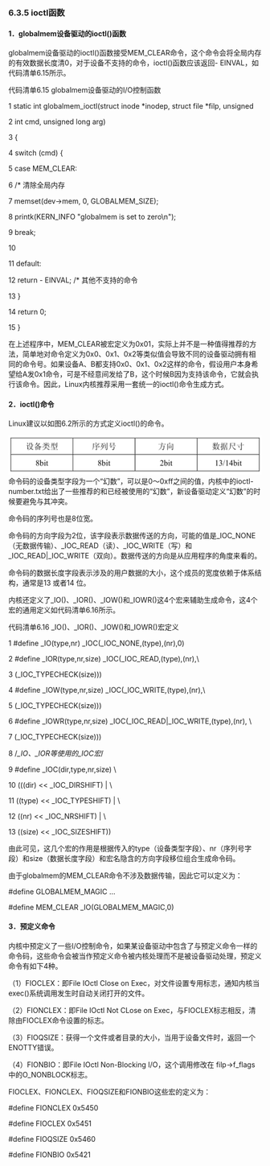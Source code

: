 ### 6.3.5 ioctl函数

#### 1．globalmem设备驱动的ioctl()函数

globalmem设备驱动的ioctl()函数接受MEM_CLEAR命令，这个命令会将全局内存的有效数据长度清0，对于设备不支持的命令，ioctl()函数应该返回- EINVAL，如代码清单6.15所示。

代码清单6.15 globalmem设备驱动的I/O控制函数

1 static int globalmem_ioctl(struct inode *inodep, struct file *filp, unsigned 
 
 2 int cmd, unsigned long arg) 
 
 3 { 
 
 4 switch (cmd) { 
 
 5 case MEM_CLEAR: 
 
 6 /* 清除全局内存 
 
 7 memset(dev->mem, 0, GLOBALMEM_SIZE); 
 
 8 printk(KERN_INFO "globalmem is set to zero\n"); 
 
 9 break; 
 
 10 
 
 11 default: 
 
 12 return - EINVAL; /* 其他不支持的命令 
 
 13 } 
 
 14 return 0; 
 
 15 }

在上述程序中，MEM_CLEAR被宏定义为0x01，实际上并不是一种值得推荐的方法，简单地对命令定义为0x0、0x1、0x2等类似值会导致不同的设备驱动拥有相同的命令号。如果设备A、B都支持0x0、0x1、0x2这样的命令，假设用户本身希望给A发0x1命令，可是不经意间发给了B，这个时候B因为支持该命令，它就会执行该命令。因此，Linux内核推荐采用一套统一的ioctl()命令生成方式。

#### 2．ioctl()命令

Linux建议以如图6.2所示的方式定义ioctl()的命令。

![P148_56435.jpg](../images/P148_56435.jpg)
命令码的设备类型字段为一个“幻数”，可以是0～0xff之间的值，内核中的ioctl-number.txt给出了一些推荐的和已经被使用的“幻数”，新设备驱动定义“幻数”的时候要避免与其冲突。

命令码的序列号也是8位宽。

命令码的方向字段为2位，该字段表示数据传送的方向，可能的值是_IOC_NONE（无数据传输）、_IOC_READ（读）、_IOC_WRITE（写）和_IOC_READ|_IOC_WRITE（双向）。数据传送的方向是从应用程序的角度来看的。

命令码的数据长度字段表示涉及的用户数据的大小，这个成员的宽度依赖于体系结构，通常是13 或者14 位。

内核还定义了_IO()、_IOR()、_IOW()和_IOWR()这4个宏来辅助生成命令，这4个宏的通用定义如代码清单6.16所示。

代码清单6.16 _IO()、_IOR()、_IOW()和_IOWR()宏定义

1 #define _IO(type,nr) _IOC(_IOC_NONE,(type),(nr),0) 
 
 2 #define _IOR(type,nr,size) _IOC(_IOC_READ,(type),(nr),\ 
 
 3 (_IOC_TYPECHECK(size))) 
 
 4 #define _IOW(type,nr,size) _IOC(_IOC_WRITE,(type),(nr),\ 
 
 5 (_IOC_TYPECHECK(size))) 
 
 6 #define _IOWR(type,nr,size) _IOC(_IOC_READ|_IOC_WRITE,(type),(nr), \ 
 
 7 (_IOC_TYPECHECK(size))) 
 
 8 /*_IO、_IOR等使用的_IOC宏*/ 
 
 9 #define _IOC(dir,type,nr,size) \ 
 
 10 (((dir) << _IOC_DIRSHIFT) | \ 
 
 11 ((type) << _IOC_TYPESHIFT) | \ 
 
 12 ((nr) << _IOC_NRSHIFT) | \ 
 
 13 ((size) << _IOC_SIZESHIFT))

由此可见，这几个宏的作用是根据传入的type（设备类型字段）、nr（序列号字段）和size（数据长度字段）和宏名隐含的方向字段移位组合生成命令码。

由于globalmem的MEM_CLEAR命令不涉及数据传输，因此它可以定义为：

#define GLOBALMEM_MAGIC … 
 
 #define MEM_CLEAR _IO(GLOBALMEM_MAGIC,0)

#### 3．预定义命令

内核中预定义了一些I/O控制命令，如果某设备驱动中包含了与预定义命令一样的命令码，这些命令会被当作预定义命令被内核处理而不是被设备驱动处理，预定义命令有如下4种。

（1）FIOCLEX：即File IOctl Close on Exec，对文件设置专用标志，通知内核当exec()系统调用发生时自动关闭打开的文件。

（2）FIONCLEX：即File IOctl Not CLose on Exec，与FIOCLEX标志相反，清除由FIOCLEX命令设置的标志。

（3）FIOQSIZE：获得一个文件或者目录的大小，当用于设备文件时，返回一个ENOTTY错误。

（4）FIONBIO：即File IOctl Non-Blocking I/O，这个调用修改在 filp->f_flags中的O_NONBLOCK标志。

FIOCLEX、FIONCLEX、FIOQSIZE和FIONBIO这些宏的定义为：

#define FIONCLEX 0x5450 
 
 #define FIOCLEX 0x5451 
 
 #define FIOQSIZE 0x5460 
 
 #define FIONBIO 0x5421


